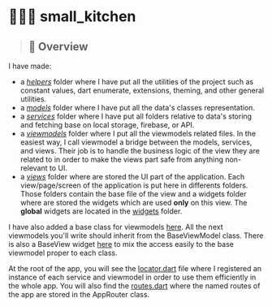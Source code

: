 # 👷🔧🔩 small_kitchen 

> ## 👀 Overview

I have made:

- a [_helpers_](lib/helpers) folder where I have put all the utilities of the project such as constant values, dart enumerate, extensions, theming, and other general utilities.
- a [_models_](lib/models) folder where I have put all the data's classes representation.
- a [_services_](lib/services) folder where I have put all folders relative to data's storing and fetching base on local storage, firebase, or API.
- a [_viewmodels_](lib/viewmodels) folder where I put all the viewmodels related files. In the easiest way, I call viewmodel a bridge between the models, services, and views. Their job is to handle the business logic of the view they are related to in order to make the views part safe from anything non-relevant to UI.
- a [_views_](lib/views) folder where are stored the UI part of the application. Each view/page/screen of the application is put here in differents folders. Those folders contain the base file of the view and a widgets folder where are stored the widgets which are used **only** on this view. The **global** widgets are located in the [widgets](lib/views/widgets) folder.

I have also added a base class for viewmodels [here](lib/viewmodels/base_viewmodel.dart). All the next viewmodels you'll write should inherit from the BaseViewModel class. There is also a BaseView widget [here](lib/views/base_view.dart) to mix the access easily to the base viewmodel proper to each class.

At the root of the app, you will see the [locator.dart](lib/locator.dart) file where I registered an instance of each service and viewmodel in order to use them efficiently in the whole app. You will also find the [routes.dart](lib/routes.dart) where the named routes of the app are stored in the AppRouter class.
